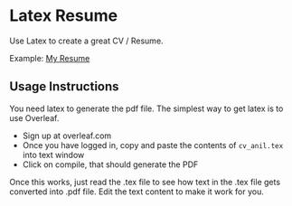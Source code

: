 Latex Resume
=========

Use Latex to create a great CV / Resume. 

Example: [My Resume](http://anilshanbhag.in/cv_anil.pdf)

Usage Instructions
------

You need latex to generate the pdf file. The simplest way to get latex is to use Overleaf.

* Sign up at overleaf.com
* Once you have logged in, copy and paste the contents of `cv_anil.tex` into text window
* Click on compile, that should generate the PDF

Once this works, just read the .tex file to see how text in the .tex file gets converted into .pdf file. Edit the text content to make it work for you.    
